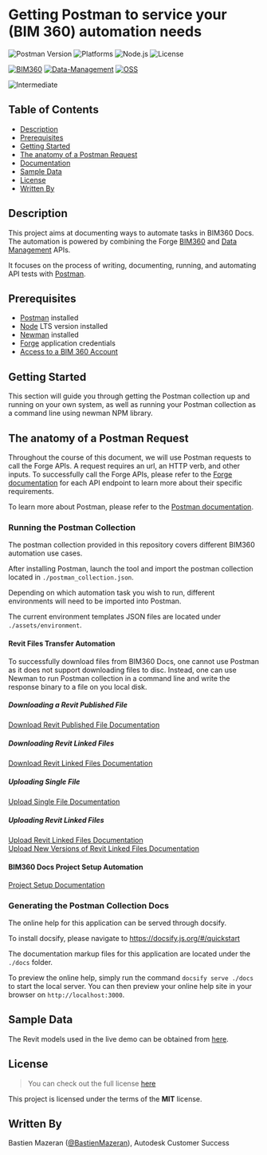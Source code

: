 # Getting Postman to service your (BIM 360) automation needs

![Postman Version](https://img.shields.io/badge/postman-v7.26.0-green.svg)
![Platforms](https://img.shields.io/badge/platform-Windows|MacOS-lightgray.svg)
![Node.js](https://img.shields.io/badge/node-%3E%3D%2010.0.0-brightgreen.svg)
![License](https://img.shields.io/badge/license-MIT-green.svg)

[![BIM360](https://img.shields.io/badge/BIM360-v1-green.svg)](http://autodesk-forge.github.io)
[![Data-Management](https://img.shields.io/badge/Data%20Management-v2-green.svg)](http://autodesk-forge.github.io)
[![OSS](https://img.shields.io/badge/OSS-v2-green.svg)](http://autodesk-forge.github.io)

![Intermediate](https://img.shields.io/badge/Level-Intermediate-blue.svg)

## Table of Contents

* [Description](#description)
* [Prerequisites](#prerequisites)
* [Getting Started](#getting-started)
* [The anatomy of a Postman Request](#the-anatomy-of-a-postman-request)
* [Documentation](#documentation)
* [Sample Data](#sample-data)
* [License](#license)
* [Written By](#written-by)

## Description

This project aims at documenting ways to automate tasks in BIM360 Docs.
The automation is powered by combining the Forge [BIM360](https://forge.autodesk.com/en/docs/bim360/v1/reference/http/) and [Data Management](https://forge.autodesk.com/en/docs/data/v2/reference/http/) APIs.

It focuses on the process of writing, documenting, running, and automating API tests with [Postman](https://www.postman.com/).

## Prerequisites

* [Postman](https://www.postman.com/downloads/) installed
* [Node](https://nodejs.org/en/) LTS version installed
* [Newman](https://github.com/postmanlabs/newman) installed
* [Forge](https://forge.autodesk.com) application credentials
* [Access to a BIM 360 Account](https://forge.autodesk.com/en/docs/bim360/v1/tutorials/getting-started/get-access-to-account/)

## Getting Started

This section will guide you through getting the Postman collection up and running on your own system, as well as running your Postman collection as a command line using newman NPM library.

## The anatomy of a Postman Request

Throughout the course of this document, we will use Postman requests to call the Forge APIs. A request requires an url, an HTTP verb, and other inputs. To successfully call the Forge APIs, please refer to the [Forge documentation](https://forge.autodesk.com/developer/documentation) for each API endpoint to learn more about their specific requirements.

To learn more about Postman, please refer to the [Postman documentation](https://learning.postman.com/docs/postman/launching-postman/introduction/).

### Running the Postman Collection

The postman collection provided in this repository covers different BIM360 automation use cases.

After installing Postman, launch the tool and import the postman collection located in `./postman_collection.json`.

Depending on which automation task you wish to run, different environments will need to be imported into Postman.

The current environment templates JSON files are located under `./assets/environment`.

#### Revit Files Transfer Automation

To successfully download files from BIM360 Docs, one cannot use Postman as it does not support downloading files to disc. Instead, one can use Newman to run Postman collection in a command line and write the response binary to a file on you local disk.

##### Downloading a Revit Published File

[Download Revit Published File Documentation](docs/download_published_file)

##### Downloading Revit Linked Files

[Download Revit Linked Files Documentation](docs/download_linked_files)

##### Uploading Single File

[Upload Single File Documentation](docs/upload_single_file)

##### Uploading Revit Linked Files

[Upload Revit Linked Files Documentation](docs/upload_linked_files) \
[Upload New Versions of Revit Linked Files Documentation](docs/overwrite_linked_files)

#### BIM360 Docs Project Setup Automation

[Project Setup Documentation](docs/project_setup)

### Generating the Postman Collection Docs

The online help for this application can be served through docsify.

To install docsify, please navigate to <https://docsify.js.org/#/quickstart>

The documentation markup files for this application are located under the ```./docs``` folder.

To preview the online help, simply run the command ```docsify serve ./docs``` to start the local server.
You can then preview your online help site in your browser on ```http://localhost:3000```.

## Sample Data

The Revit models used in the live demo can be obtained from [here](https://knowledge.autodesk.com/support/revit-products/getting-started/caas/CloudHelp/cloudhelp/2020/ENU/Revit-GetStarted/files/GUID-61EF2F22-3A1F-4317-B925-1E85F138BE88-htm.html).

## License

> You can check out the full license [here](LICENSE)

This project is licensed under the terms of the **MIT** license.

## Written By

Bastien Mazeran ([@BastienMazeran](https://twitter.com/BastienMazeran)), Autodesk Customer Success
